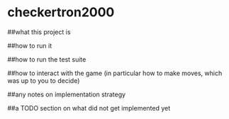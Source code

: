 # checkertron2000

##what this project is

##how to run it

##how to run the test suite

##how to interact with the game (in particular how to make moves, which was up to you to decide)

##any notes on implementation strategy

##a TODO section on what did not get implemented yet
